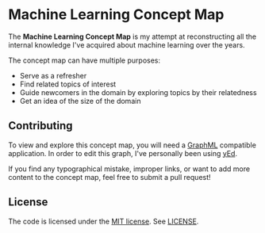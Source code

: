 # Machine Learning Concept Map

The **Machine Learning Concept Map** is my attempt at reconstructing all the internal knowledge I've acquired about machine learning over the years.

The concept map can have multiple purposes:
* Serve as a refresher
* Find related topics of interest
* Guide newcomers in the domain by exploring topics by their relatedness
* Get an idea of the size of the domain

## Contributing

To view and explore this concept map, you will need a [GraphML](https://en.wikipedia.org/wiki/GraphML) compatible application. In order to edit this graph, I've personally been using [yEd](https://www.yworks.com/products/yed).

If you find any typographical mistake, improper links, or want to add more content to the concept map, feel free to submit a pull request!

## License

The code is licensed under the [MIT license](http://choosealicense.com/licenses/mit/). See [LICENSE](LICENSE).